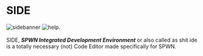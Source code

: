 # SIDE
![sidebanner](https://user-images.githubusercontent.com/70585552/170863204-51e1e13e-21b0-41ab-a771-c79da423d253.png)
<img alt="help." src="https://img.shields.io/badge/crisis-existential-informational?style=flat"><br><br>
SIDE, <b><i>SPWN Integrated Development Environment</i></b> or also called as shit ide is a totally necessary (not) Code Editor made specifically for SPWN.
